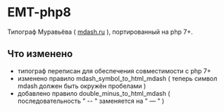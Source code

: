 # EMT-php8

Типограф Муравьёва ( [mdash.ru](http://mdash.ru/) ), портированный на php 7+.

## Что изменено

- типограф переписан для обеспечения совместимости с php 7+
- изменено правило mdash_symbol_to_html_mdash ( теперь символ mdash должен быть окружён пробелами )
- добавлено правило double_minus_to_html_mdash ( последовательность " -- " заменяется на " &mdash; " )
